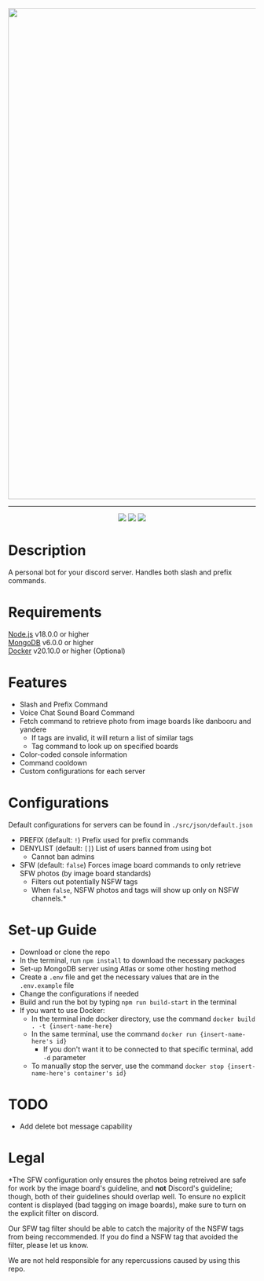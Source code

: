 <div align="center">
    <img src="https://i.imgur.com/2UYP5YC.png" width=1000px>
    <hr>
    <div>
        <img src="https://img.shields.io/github/v/release/dascil/amagi">
        <img src="https://img.shields.io/badge/discord.js-v14-purple">
        <img src="https://img.shields.io/github/license/dascil/Amagi">
    </div>
</div>

# Description

A personal bot for your discord server. Handles both slash and prefix commands.

# Requirements

[Node.js](https://nodejs.org/) v18.0.0 or higher \
[MongoDB](https://www.mongodb.com/) v6.0.0 or higher \
[Docker](https://www.docker.com/products/docker-desktop/) v20.10.0 or higher (Optional)


# Features

- Slash and Prefix Command
- Voice Chat Sound Board Command
- Fetch command to retrieve photo from image boards like danbooru and yandere
  - If tags are invalid, it will return a list of similar tags
  - Tag command to look up on specified boards
- Color-coded console information
- Command cooldown
- Custom configurations for each server

# Configurations
Default configurations for servers can be found in `./src/json/default.json`
- PREFIX (default: `!`) Prefix used for prefix commands
- DENYLIST (default: `[]`) List of users banned from using bot
  - Cannot ban admins
- SFW (default: `false`) Forces image board commands to only retrieve SFW photos (by image board standards)
  - Filters out potentially NSFW tags
  - When `false`, NSFW photos and tags will show up only on NSFW channels.*

# Set-up Guide

- Download or clone the repo
- In the terminal, run `npm install` to download the necessary packages
- Set-up MongoDB server using Atlas or some other hosting method
- Create a `.env` file and get the necessary values that are in the `.env.example` file
- Change the configurations if needed
- Build and run the bot by typing `npm run build-start` in the terminal
- If you want to use Docker:
  - In the terminal inde docker directory, use the command `docker build . -t {insert-name-here}`
  - In the same terminal, use the command `docker run {insert-name-here's id}`
    - If you don't want it to be connected to that specific terminal, add `-d` parameter
  - To manually stop the server, use the command `docker stop {insert-name-here's container's id}`

# TODO
- Add delete bot message capability

# Legal

*The SFW configuration only ensures the photos being retreived are safe for work by the image board's guideline, and **not** Discord's guideline; though, both of their guidelines should overlap well.
To ensure no explicit content is displayed (bad tagging on image boards), make sure to turn on the explicit filter on discord.

Our SFW tag filter should be able to catch the majority of the NSFW tags from being reccommended. If you do find a NSFW tag that avoided the filter, please let us know.

We are not held responsible for any repercussions caused by using this repo.